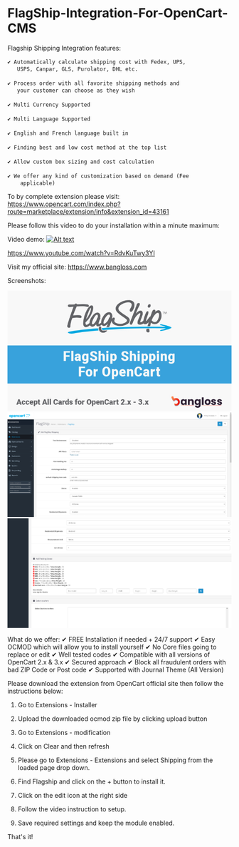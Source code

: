 # FlagShip-Integration-For-OpenCart-CMS
Flagship Shipping Integration features:

    ✔ Automatically calculate shipping cost with Fedex, UPS, 
       USPS, Canpar, GLS, Purolator, DHL etc. 

    ✔ Process order with all favorite shipping methods and
       your customer can choose as they wish 

    ✔ Multi Currency Supported

    ✔ Multi Language Supported

    ✔ English and French language built in

    ✔ Finding best and low cost method at the top list

    ✔ Allow custom box sizing and cost calculation

    ✔ We offer any kind of customization based on demand (Fee
        applicable) 

To by complete extension please visit:
https://www.opencart.com/index.php?route=marketplace/extension/info&extension_id=43161

Please follow this video to do your installation within a minute maximum:

Video demo: 
[![Alt text](https://img.youtube.com/vi/RdvKuTwy3YI/0.jpg)](https://www.youtube.com/watch?v=RdvKuTwy3YI)

https://www.youtube.com/watch?v=RdvKuTwy3YI

Visit my official site: <a href="https://www.bangloss.com" target="_blank">https://www.bangloss.com</a>

Screenshots:

<img src="https://github.com/sfaragy/FlagShip-Integration-For-OpenCart-CMS/blob/main/flagship%20shipping%20integration%20L.jpg">

<img src="https://github.com/sfaragy/FlagShip-Integration-For-OpenCart-CMS/blob/main/Screenshot1.png">

<img src="https://github.com/sfaragy/FlagShip-Integration-For-OpenCart-CMS/blob/main/Screenshot2.png">

What do we offer:
    ✔ FREE Installation if needed + 24/7 support
    ✔ Easy OCMOD which will allow you to install yourself
    ✔ No Core files going to replace or edit
    ✔ Well tested codes
    ✔ Compatible with all versions of OpenCart 2.x & 3.x
    ✔ Secured approach
    ✔ Block all fraudulent orders with bad ZIP Code or Post      code
    ✔ Supported with Journal Theme (All Version) 


Please download the extension from OpenCart official site then follow the instructions below:
1. Go to Extensions  - Installer
2. Upload the downloaded ocmod zip file by clicking upload button
3. Go to Extensions - modification
4. Click on Clear and then refresh
5. Please go to Extensions - Extensions and select Shipping from the loaded page drop down.
6. Find Flagship and click on the + button to install it.
7. Click on the edit icon at the right side
8. Follow the video instruction to setup.

9. Save required settings and keep the module enabled. 

That's it!








